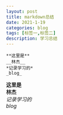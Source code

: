 ```yaml
---
layout: post
title: markdown总结
date: 2021-1-19
categories: blog
tags: [标签一,标签二]
description: 学习总结
---
```

    **这里是**
    __林杰__
    *记录学习的*
    _blog_
**这里是**  
__林杰__    
*记录学习的*    
_blog_  

 



















